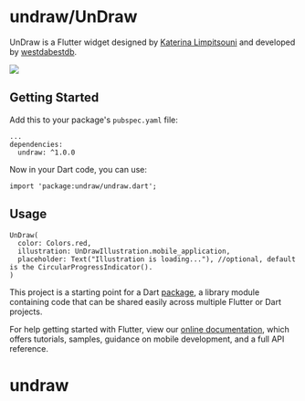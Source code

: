 # undraw/UnDraw

UnDraw is a Flutter widget designed by [Katerina Limpitsouni](https://twitter.com/ninalimpi) and developed by [westdabestdb](https://www.instagram.com/westdabestdb/).

![](https://media.giphy.com/media/MBf2NBhUXaEufSZFfa/giphy.gif)

## Getting Started
Add this to your package's `pubspec.yaml` file:
```
...
dependencies:
  undraw: ^1.0.0
```

Now in your Dart code, you can use:
```
import 'package:undraw/undraw.dart';
```

## Usage
```
UnDraw(
  color: Colors.red,
  illustration: UnDrawIllustration.mobile_application,
  placeholder: Text("Illustration is loading..."), //optional, default is the CircularProgressIndicator().
)
```
This project is a starting point for a Dart
[package](https://flutter.dev/developing-packages/),
a library module containing code that can be shared easily across
multiple Flutter or Dart projects.

For help getting started with Flutter, view our 
[online documentation](https://flutter.dev/docs), which offers tutorials, 
samples, guidance on mobile development, and a full API reference.
# undraw
